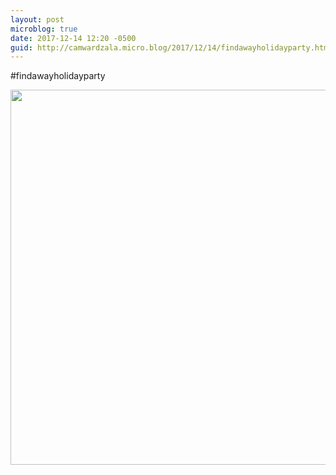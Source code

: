 ```yaml
---
layout: post
microblog: true
date: 2017-12-14 12:20 -0500
guid: http://camwardzala.micro.blog/2017/12/14/findawayholidayparty.html
---
```

#findawayholidayparty

<img src="http://camwardzala.com/uploads/2018/99972a1a39.jpg" width="600" height="600" />
